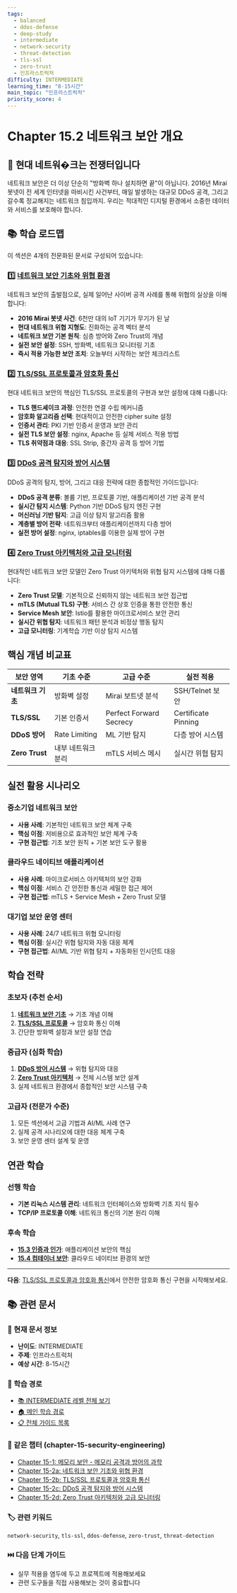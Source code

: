 ```yaml
---
tags:
  - balanced
  - ddos-defense
  - deep-study
  - intermediate
  - network-security
  - threat-detection
  - tls-ssl
  - zero-trust
  - 인프라스트럭처
difficulty: INTERMEDIATE
learning_time: "8-15시간"
main_topic: "인프라스트럭처"
priority_score: 4
---
```


# Chapter 15.2 네트워크 보안 개요

## 🎯 현대 네트워�크는 전쟁터입니다

네트워크 보안은 더 이상 단순히 "방화벽 하나 설치하면 끝"이 아닙니다. 2016년 Mirai 봇넷이 전 세계 인터넷을 마비시킨 사건부터, 매일 발생하는 대규모 DDoS 공격, 그리고 갈수록 정교해지는 네트워크 침입까지. 우리는 적대적인 디지털 환경에서 소중한 데이터와 서비스를 보호해야 합니다.

## 📚 학습 로드맵

이 섹션은 4개의 전문화된 문서로 구성되어 있습니다:

### 1️⃣ [네트워크 보안 기초와 위협 환경](chapter-17-security-engineering/17-01-network-fundamentals.md)

네트워크 보안의 출발점으로, 실제 일어난 사이버 공격 사례를 통해 위협의 실상을 이해합니다:

- **2016 Mirai 봇넷 사건**: 6천만 대의 IoT 기기가 무기가 된 날
- **현대 네트워크 위협 지형도**: 진화하는 공격 벡터 분석
- **네트워크 보안 기본 원칙**: 심층 방어와 Zero Trust의 개념
- **실전 보안 설정**: SSH, 방화벽, 네트워크 모니터링 기초
- **즉시 적용 가능한 보안 조치**: 오늘부터 시작하는 보안 체크리스트

### 2️⃣ [TLS/SSL 프로토콜과 암호화 통신](chapter-17-security-engineering/17-12-tls-protocols.md)

현대 네트워크 보안의 핵심인 TLS/SSL 프로토콜의 구현과 보안 설정에 대해 다룹니다:

- **TLS 핸드셰이크 과정**: 안전한 연결 수립 메커니즘
- **암호화 알고리즘 선택**: 현대적이고 안전한 cipher suite 설정
- **인증서 관리**: PKI 기반 인증서 운영과 보안 관리
- **실전 TLS 보안 설정**: nginx, Apache 등 실제 서비스 적용 방법
- **TLS 취약점과 대응**: SSL Strip, 중간자 공격 등 방어 기법

### 3️⃣ [DDoS 공격 탐지와 방어 시스템](chapter-17-security-engineering/17-13-ddos-defense.md)

DDoS 공격의 탐지, 방어, 그리고 대응 전략에 대한 종합적인 가이드입니다:

- **DDoS 공격 분류**: 볼륨 기반, 프로토콜 기반, 애플리케이션 기반 공격 분석
- **실시간 탐지 시스템**: Python 기반 DDoS 탐지 엔진 구현
- **머신러닝 기반 탐지**: 고급 이상 탐지 알고리즘 활용
- **계층별 방어 전략**: 네트워크부터 애플리케이션까지 다층 방어
- **실전 방어 설정**: nginx, iptables를 이용한 실제 방어 구현

### 4️⃣ [Zero Trust 아키텍처와 고급 모니터링](chapter-17-security-engineering/17-40-zero-trust-monitoring.md)

현대적인 네트워크 보안 모델인 Zero Trust 아키텍처와 위협 탐지 시스템에 대해 다룹니다:

- **Zero Trust 모델**: 기본적으로 신뢰하지 않는 네트워크 보안 접근법
- **mTLS (Mutual TLS) 구현**: 서비스 간 상호 인증을 통한 안전한 통신
- **Service Mesh 보안**: Istio를 활용한 마이크로서비스 보안 관리
- **실시간 위협 탐지**: 네트워크 패턴 분석과 비정상 행동 탐지
- **고급 모니터링**: 기계학습 기반 이상 탐지 시스템

## 핵심 개념 비교표

| 보안 영역 | 기초 수준 | 고급 수준 | 실전 적용 |
|------------|----------|----------|----------|
| **네트워크 기초** | 방화벽 설정 | Mirai 보트넷 분석 | SSH/Telnet 보안 |
| **TLS/SSL** | 기본 인증서 | Perfect Forward Secrecy | Certificate Pinning |
| **DDoS 방어** | Rate Limiting | ML 기반 탐지 | 다층 방어 시스템 |
| **Zero Trust** | 내부 네트워크 분리 | mTLS 서비스 메시 | 실시간 위협 탐지 |

## 실전 활용 시나리오

### 중소기업 네트워크 보안

- **사용 사례**: 기본적인 네트워크 보안 체계 구축
- **핵심 이점**: 저비용으로 효과적인 보안 체계 구축
- **구현 접근법**: 기초 보안 원칙 + 기본 보안 도구 활용

### 클라우드 네이티브 애플리케이션

- **사용 사례**: 마이크로서비스 아키텍처의 보안 강화
- **핵심 이점**: 서비스 간 안전한 통신과 세밀한 접근 제어
- **구현 접근법**: mTLS + Service Mesh + Zero Trust 모델

### 대기업 보안 운영 센터

- **사용 사례**: 24/7 네트워크 위협 모니터링
- **핵심 이점**: 실시간 위협 탐지와 자동 대응 체계
- **구현 접근법**: AI/ML 기반 위협 탐지 + 자동화된 인시던트 대응

## 학습 전략

### 초보자 (추천 순서)

1. [**네트워크 보안 기초**](chapter-17-security-engineering/17-01-network-fundamentals.md) → 기초 개념 이해
2. [**TLS/SSL 프로토콜**](chapter-17-security-engineering/17-12-tls-protocols.md) → 암호화 통신 이해
3. 간단한 방화벽 설정과 보안 설정 연습

### 중급자 (심화 학습)

1. [**DDoS 방어 시스템**](chapter-17-security-engineering/17-13-ddos-defense.md) → 위협 탐지와 대응
2. [**Zero Trust 아키텍처**](chapter-17-security-engineering/17-40-zero-trust-monitoring.md) → 전체 시스템 보안 설계
3. 실제 네트워크 환경에서 종합적인 보안 시스템 구축

### 고급자 (전문가 수준)

1. 모든 섹션에서 고급 기법과 AI/ML 사례 연구
2. 실제 공격 시나리오에 대한 대응 체계 구축
3. 보안 운영 센터 설계 및 운영

## 연관 학습

### 선행 학습

- **기본 리눅스 시스템 관리**: 네트워크 인터페이스와 방화벽 기초 지식 필수
- **TCP/IP 프로토콜 이해**: 네트워크 통신의 기본 원리 이해

### 후속 학습

- **[15.3 인증과 인가](chapter-17-security-engineering/17-14-authentication-authorization.md)**: 애플리케이션 보안의 핵심
- **[15.4 컴테이너 보안](chapter-17-security-engineering/17-18-container-security.md)**: 클라우드 네이티브 환경의 보안

---

**다음**: [TLS/SSL 프로토콜과 암호화 통신](chapter-17-security-engineering/17-12-tls-protocols.md)에서 안전한 암호화 통신 구현을 시작해보세요.

## 📚 관련 문서

### 📖 현재 문서 정보

- **난이도**: INTERMEDIATE
- **주제**: 인프라스트럭처
- **예상 시간**: 8-15시간

### 🎯 학습 경로

- [📚 INTERMEDIATE 레벨 전체 보기](../learning-paths/intermediate/)
- [🏠 메인 학습 경로](../learning-paths/)
- [📋 전체 가이드 목록](../README.md)

### 📂 같은 챕터 (chapter-15-security-engineering)

- [Chapter 15-1: 메모리 보안 - 메모리 공격과 방어의 과학](./17-10-memory-security.md)
- [Chapter 15-2a: 네트워크 보안 기초와 위협 환경](./17-01-network-fundamentals.md)
- [Chapter 15-2b: TLS/SSL 프로토콜과 암호화 통신](./17-12-tls-protocols.md)
- [Chapter 15-2c: DDoS 공격 탐지와 방어 시스템](./17-13-ddos-defense.md)
- [Chapter 15-2d: Zero Trust 아키텍처와 고급 모니터링](./17-40-zero-trust-monitoring.md)

### 🏷️ 관련 키워드

`network-security`, `tls-ssl`, `ddos-defense`, `zero-trust`, `threat-detection`

### ⏭️ 다음 단계 가이드

- 실무 적용을 염두에 두고 프로젝트에 적용해보세요
- 관련 도구들을 직접 사용해보는 것이 중요합니다
